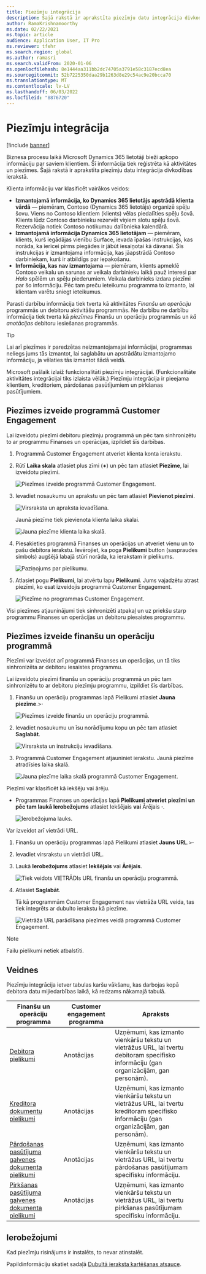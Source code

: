 ```yaml
---
title: Piezīmju integrācija
description: Šajā rakstā ir aprakstīta piezīmju datu integrācija divkodības ierakstā.
author: RamaKrishnamoorthy
ms.date: 02/22/2021
ms.topic: article
audience: Application User, IT Pro
ms.reviewer: tfehr
ms.search.region: global
ms.author: ramasri
ms.search.validFrom: 2020-01-06
ms.openlocfilehash: 8e1444aa311bb2dc74705a3791e58c3187ecd8ea
ms.sourcegitcommit: 52b7225350daa29b1263d8e29c54ac9e20bcca70
ms.translationtype: MT
ms.contentlocale: lv-LV
ms.lasthandoff: 06/03/2022
ms.locfileid: "8876720"
---
```

# <a name="note-integration"></a>Piezīmju integrācija

[!include [banner](../../includes/banner.md)]



Biznesa procesu laikā Microsoft Dynamics 365 lietotāji bieži apkopo informāciju par saviem klientiem. Šī informācija tiek reģistrēta kā aktivitātes un piezīmes. Šajā rakstā ir aprakstīta piezīmju datu integrācija divkodības ierakstā.

Klienta informāciju var klasificēt vairākos veidos:

+ **Izmantojamā informācija, ko Dynamics 365 lietotājs apstrādā klienta vārdā** — piemēram, Contoso (Dynamics 365 lietotājs) organizē spēļu šovu. Viens no Contoso klientiem (klients) vēlas piedalīties spēļu šovā. Klients lūdz Contoso darbinieku rezervēt viņiem slotu spēļu šovā. Rezervācija notiek Contoso notikumau dalībnieka kalendārā.
+ **Izmantojamā informācija Dynamics 365 lietotājam** — piemēram, klients, kurš iegādājas vienību Surface, ievada īpašas instrukcijas, kas norāda, ka ierīcei pirms piegādes ir jābūt iesaiņotai kā dāvanai. Šīs instrukcijas ir izmantojama informācija, kas jāapstrādā Contoso darbiniekam, kurš ir atbildīgs par iepakošanu.
+ **Informācija, kas nav izmantojama** — piemēram, klients apmeklē Contoso veikalu un sarunas ar veikala darbinieku laikā pauž interesi par *Halo* spēlēm un spēļu piederumiem. Veikala darbinieks izdara piezīmi par šo informāciju. Pēc tam preču ieteikumu programma to izmanto, lai klientam varētu sniegt ieteikumus.

Parasti darbību informācija tiek tverta kā aktivitātes *Finanšu un operāciju* programmās un debitoru aktivitāšu programmās. Ne darbību ne darbību informācija tiek tverta kā *piezīmes* Finanšu un operāciju programmās un *kā anotācijas* debitoru iesiešanas programmās.

> [!TIP]
> Lai arī piezīmes ir paredzētas neizmantojamajai informācijai, programmas neliegs jums tās izmantot, lai saglabātu un apstrādātu izmantojamo informāciju, ja vēlaties tās izmantot šādā veidā.

Microsoft pašlaik izlaiž funkcionalitāti piezīmju integrācijai. (Funkcionalitāte aktivitātes integrācijai tiks izlaista vēlāk.) Piezīmju integrācija ir pieejama klientiem, kreditoriem, pārdošanas pasūtījumiem un pirkšanas pasūtījumiem.

## <a name="create-a-note-in-a-customer-engagement-app"></a>Piezīmes izveide programmā Customer Engagement

Lai izveidotu piezīmi debitoru piezīmju programmā un pēc tam sinhronizētu to ar programmu Finanses un operācijas, izpildiet šīs darbības.

1. Programmā Customer Engagement atveriet klienta konta ierakstu.
2. Rūtī **Laika skala** atlasiet plus zīmi (**+**) un pēc tam atlasiet **Piezīme**, lai izveidotu piezīmi.

    ![Piezīmes izveide programmā Customer Engagement.](media/notes-ce-1.png)

3. Ievadiet nosaukumu un aprakstu un pēc tam atlasiet **Pievienot piezīmi**.

    ![Virsraksta un apraksta ievadīšana.](media/notes-ce-2.png)

    Jaunā piezīme tiek pievienota klienta laika skalai.

    ![Jauna piezīme klienta laika skalā.](media/notes-ce-3.png)

4. Piesakieties programmā Finanses un operācijas un atveriet vienu un to pašu debitora ierakstu. Ievērojiet, ka poga **Pielikumi** button (saspraudes simbols) augšējā labajā stūrī norāda, ka ierakstam ir pielikums.

    ![Paziņojums par pielikumu.](media/notes-ce-4.png)

5. Atlasiet pogu **Pielikumi**, lai atvērtu lapu **Pielikumi**. Jums vajadzētu atrast piezīmi, ko esat izveidojis programmā Customer Engagement.

    ![Piezīme no programmas Customer Engagement.](media/notes-ce-5.png)

Visi piezīmes atjauninājumi tiek sinhronizēti atpakaļ un uz priekšu starp programmu Finanses un operācijas un debitoru piesaistes programmu.

## <a name="create-a-note-in-a-finance-and-operations-app"></a>Piezīmes izveide finanšu un operāciju programmā

Piezīmi var izveidot arī programmā Finanses un operācijas, un tā tiks sinhronizēta ar debitoru iesaistes programmu.

Lai izveidotu piezīmi finanšu un operāciju programmā un pēc tam sinhronizētu to ar debitoru piezīmju programmu, izpildiet šīs darbības.

1. Finanšu un operāciju programmas lapā Pielikumi atlasiet **Jauna** **piezīme**.\>**·**

    ![Piezīmes izveide finanšu un operāciju programmā.](media/notes-fo-1.png)

2. Ievadiet nosaukumu un īsu norādījumu kopu un pēc tam atlasiet **Saglabāt**.

    ![Virsraksta un instrukciju ievadīšana.](media/notes-fo-2.png)

3. Programmā Customer Engagement atjauniniet ierakstu. Jaunā piezīme atradīsies laika skalā.

    ![Jauna piezīme laika skalā programmā Customer Engagement.](media/notes-fo-3.png)

Piezīmi var klasificēt kā iekšēju vai ārēju.

- Programmas Finanses un operācijas lapā **Pielikumi atveriet** **piezīmi un pēc tam laukā Ierobežojums** atlasiet Iekšējais **vai** Ārējais **·**.

    ![Ierobežojuma lauks.](media/notes-fo-4.png)

Var izveidot arī vietrādi URL.

1. Finanšu un operāciju programmas lapā Pielikumi atlasiet **Jauns** **URL**.\>**·**
2. Ievadiet virsrakstu un vietrādi URL.
3. Laukā **Ierobežojums** atlasiet **Iekšējais** vai **Ārējais**.

    ![Tiek veidots VIETRĀDIs URL finanšu un operāciju programmā.](media/notes-fo-5.png)

4. Atlasiet **Saglabāt**.

    Tā kā programmām Customer Engagement nav vietrāža URL veida, tas tiek integrēts ar dubulto ierakstu kā piezīme.

    ![Vietrāža URL parādīšana piezīmes veidā programmā Customer Engagement.](media/notes-ce-6.png)

> [!NOTE]
> Failu pielikumi netiek atbalstīti.

## <a name="templates"></a>Veidnes

Piezīmju integrācija ietver tabulas karšu vākšanu, kas darbojas kopā debitora datu mijiedarbības laikā, kā redzams nākamajā tabulā.

| Finanšu un operāciju programma | Customer engagement programma | Apraksts |
|----------------------------|-------------------------|-------------|
| [Debitora pielikumi](mapping-reference.md#230) | Anotācijas | Uzņēmumi, kas izmanto vienkāršu tekstu un vietrāžus URL, lai tvertu debitoram specifisko informāciju (gan organizācijām, gan personām). |
| [Kreditora dokumentu pielikumi](mapping-reference.md#231) | Anotācijas | Uzņēmumi, kas izmanto vienkāršu tekstu un vietrāžus URL, lai tvertu kreditoram specifisko informāciju (gan organizācijām, gan personām). |
| [Pārdošanas pasūtījuma galvenes dokumenta pielikumi](mapping-reference.md#229) | Anotācijas | Uzņēmumi, kas izmanto vienkāršu tekstu un vietrāžus URL, lai tvertu pārdošanas pasūtījumam specifisku informāciju. |
| [Pirkšanas pasūtījuma galvenes dokumenta pielikumi](mapping-reference.md#232) | Anotācijas | Uzņēmumi, kas izmanto vienkāršu tekstu un vietrāžus URL, lai tvertu pirkšanas pasūtījumam specifisku informāciju. |

## <a name="limitations"></a>Ierobežojumi

Kad piezīmju risinājums ir instalēts, to nevar atinstalēt. 

Papildinformāciju skatiet sadaļā [Dubultā ieraksta kartēšanas atsauce](mapping-reference.md).
